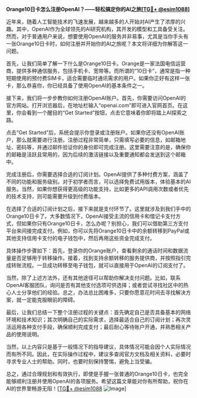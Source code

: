**Orange10日卡怎么注册OpenAI？——轻松搞定你的AI之旅[[TG💪+ @esim1088](https://t.me/s/esim1088)]**

近年来，随着人工智能技术的飞速发展，越来越多的人开始对AI产生了浓厚的兴趣。其中，OpenAI作为全球领先的AI研究机构，其开发的模型和工具备受关注。然而，对于普通用户来说，想要使用OpenAI的服务并非易事，尤其是当你手头有一张Orange10日卡时，如何注册并开始你的AI之旅呢？本文将详细为你解答这一问题。

首先，让我们简单了解一下什么是Orange10日卡。Orange是一家法国电信运营商，提供多种通信服务，包括手机卡、宽带等。而所谓的“10日卡”，通常是指一种短期使用的预付费SIM卡，适合需要临时通讯需求的用户。如果你正好有这样一张卡，那么恭喜你，你已经具备了使用OpenAI的基本条件之一。

接下来，我们将一步步教你如何注册OpenAI账户。首先，你需要访问OpenAI的官方网站。打开浏览器后，在地址栏输入“openai.com”即可进入官网首页。在这里，你会看到一个醒目的“Get Started”按钮，点击它意味着你即将踏上AI探索之路。

点击“Get Started”后，系统会提示你登录或注册账户。如果你还没有OpenAI账户，那么就需要进行注册。注册过程非常简单，只需填写必要的信息，如邮箱地址、密码等，并通过邮件验证你的身份即可完成注册。这里需要注意的是，确保你的邮箱是活跃且常用的，因为后续的激活链接以及重要通知都会发送到这个邮箱中。

完成注册后，你需要选择合适的订阅计划。OpenAI提供了多种付费方案，涵盖了不同的功能和服务级别。对于初学者而言，可以选择免费试用版本，体验基本的AI服务。当然，如果你想获得更高级的功能支持，比如更多的API调用次数或者优先的技术支持，则可能需要升级到付费版本。

在选择了合适的订阅计划之后，接下来就是支付环节了。这里就涉及到我们手中的Orange10日卡了。大多数情况下，OpenAI接受主流的信用卡和借记卡支付方式，但如果你只有Orange10日卡，怎么办呢？别担心，我们可以借助第三方支付平台来间接完成支付。例如，你可以先将Orange10日卡中的余额转移到PayPal或其他支持信用卡支付的电子钱包中，然后再用这些资金完成支付。

具体操作步骤如下：首先，登录你的Orange账户，查看剩余的通话时间和数据流量是否足够用于转移操作。接着，找到支持余额转移的服务提供商，并按照指引完成转账流程。一旦成功转移至电子钱包，就可以直接用于OpenAI的订阅支付了。

当然，除了上述方法外，还有其他途径可以帮助你解决支付问题。比如，联系OpenAI客服团队，询问是否有其他支付选项可供选择；或者尝试寻找社区中的热心人士分享他们的经验。总之，办法总比困难多，只要你愿意花时间去寻找解决方案，就一定能克服眼前的障碍。

最后，让我们总结一下整个注册过程的关键点：首先确定自己是否具备基本的网络环境和技术知识；其次明确自己的实际需求，选择最适合自己的订阅计划；再次灵活运用各种支付手段，确保顺利完成支付；最后耐心等待账户开通，并熟悉相关产品的使用说明。

当然，以上内容只是基于一般情况下的指导建议，具体情况可能会因个人实际情况而有所不同。因此，在实际操作过程中，建议多查阅官方文档及相关资料，必要时寻求专业人士的帮助。同时，也要时刻保持警惕，避免上当受骗。

总之，通过合理规划和有效执行，即使是手握一张普通的Orange10日卡，也完全能够顺利注册并使用OpenAI的各项服务。希望这篇文章能对你有所帮助，祝你在AI的世界里畅游无阻！[[TG💪+ @esim1088](https://t.me/s/esim1088) ![Image](https://i.postimg.cc/4NQfJmqS/Snipaste-2025-05-13-00-14-12.png)]